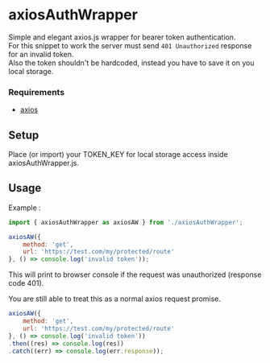 # axiosAuthWrapper

Simple and elegant axios.js wrapper for bearer token authentication.  
For this snippet to work the server must send `401 Unauthorized` response for an invalid token.  
Also the token shouldn't be hardcoded, instead you have to save it on you local storage.  

### Requirements
- [axios](https://github.com/axios/axios)

## Setup

Place (or import) your TOKEN_KEY for local storage access inside axiosAuthWrapper.js.

## Usage

Example :

```javascript
import { axiosAuthWrapper as axiosAW } from './axiosAuthWrapper';

axiosAW({
    method: 'get',
    url: 'https://test.com/my/protected/route'
}, () => console.log('invalid token'));

```

This will print to browser console if the request was unauthorized (response code 401).

You are still able to treat this as a normal axios request promise.

```javascript
axiosAW({
    method: 'get',
    url: 'https://test.com/my/protected/route'
}, () => console.log('invalid token'))
.then((res) => console.log(res))
.catch((err) => console.log(err.response));

```
